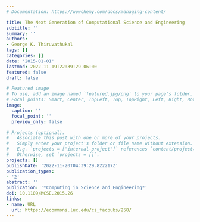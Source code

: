 ```yaml
---
# Documentation: https://wowchemy.com/docs/managing-content/

title: The Next Generation of Computational Science and Engineering
subtitle: ''
summary: ''
authors:
- George K. Thiruvathukal
tags: []
categories: []
date: '2015-01-01'
lastmod: 2022-11-19T22:39:29-06:00
featured: false
draft: false

# Featured image
# To use, add an image named `featured.jpg/png` to your page's folder.
# Focal points: Smart, Center, TopLeft, Top, TopRight, Left, Right, BottomLeft, Bottom, BottomRight.
image:
  caption: ''
  focal_point: ''
  preview_only: false

# Projects (optional).
#   Associate this post with one or more of your projects.
#   Simply enter your project's folder or file name without extension.
#   E.g. `projects = ["internal-project"]` references `content/project/deep-learning/index.md`.
#   Otherwise, set `projects = []`.
projects: []
publishDate: '2022-11-20T04:39:29.822217Z'
publication_types:
- '2'
abstract: ''
publication: '*Computing in Science and Engineering*'
doi: 10.1109/MCSE.2015.26
links:
- name: URL
  url: https://ecommons.luc.edu/cs_facpubs/258/
---
```

